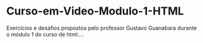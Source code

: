 # Curso-em-Video-Modulo-1-HTML
Exercícios e desafios propostos pelo professor Gustavo Guanabara durante o módulo 1 do curso de html....

